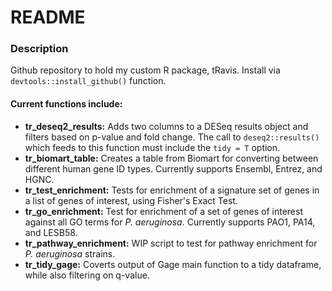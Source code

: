# README

### Description
Github repository to hold my custom R package, tRavis. 
Install via `devtools::install_github()` function. 

#### Current functions include:
- **tr_deseq2_results:** Adds two columns to a DESeq results object and filters based on p-value and fold change. The call to `deseq2::results()` which feeds to this function must include the `tidy = T` option. 
- **tr_biomart_table:** Creates a table from Biomart for converting between different human gene ID types. Currently supports Ensembl, Entrez, and HGNC. 
- **tr_test_enrichment:** Tests for enrichment of a signature set of genes in a list of genes of interest, using Fisher's Exact Test.
- **tr_go_enrichment:** Test for enrichment of a set of genes of interest against all GO terms for *P. aeruginosa*. Currently supports PAO1, PA14, and LESB58.
- **tr_pathway_enrichment:** WIP script to test for pathway enrichment for *P. aeruginosa* strains. 
- **tr_tidy_gage:** Coverts output of Gage main function to a tidy dataframe, while also filtering on q-value.

